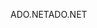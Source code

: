 <span data-ttu-id="0cdd6-101">ADO.NET</span><span class="sxs-lookup"><span data-stu-id="0cdd6-101">ADO.NET</span></span>